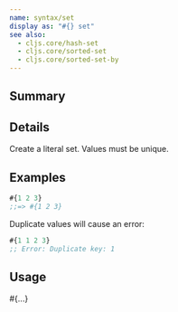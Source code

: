 ```yaml
---
name: syntax/set
display as: "#{} set"
see also:
  - cljs.core/hash-set
  - cljs.core/sorted-set
  - cljs.core/sorted-set-by
---
```


## Summary

## Details

Create a literal set.  Values must be unique.

## Examples

```clj
#{1 2 3}
;;=> #{1 2 3}
```

Duplicate values will cause an error:

```clj
#{1 1 2 3}
;; Error: Duplicate key: 1
```

## Usage
#{...}

